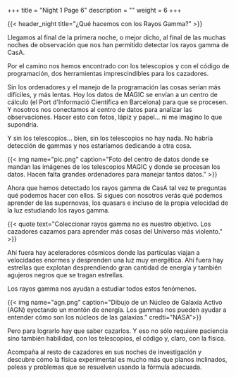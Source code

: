 +++
title = "Night 1 Page 6"
description = ""
weight = 6
+++

{{< header_night title="¿Qué hacemos con los Rayos Gamma?" >}}

Llegamos al final de la primera noche, o mejor dicho, al final de las muchas noches de observación que nos han permitido detectar los rayos gamma de CasA.

Por el camino nos hemos encontrado con los telescopios y con el código de programación, dos herramientas imprescindibles para los cazadores.

Sin los ordenadores y el manejo de la programación las cosas serían más difíciles, y más lentas. Hoy los datos de MAGIC se envían a un centro de cálculo (el Port d'Informació Científica en Barcelona) para que se procesen. Y nosotros nos conectamos al centro de datos para analizar las observaciones. Hacer esto con fotos, lápiz y papel... ni me imagino lo que supondría.

Y sin los telescopios... bien, sin los telescopios no hay nada. No habría detección de gammas y nos estaríamos dedicando a otra cosa.

{{< img name="pic.png" caption="Foto del centro de datos donde se mandan las imágenes de los telescopios MAGIC y donde se procesan los datos. Hacen falta grandes ordenadores para manejar tantos datos." >}}

Ahora que hemos detectado los rayos gamma de CasA tal vez te preguntas qué podemos hacer con ellos. Si sigues con nosotros verás qué podemos aprender de las supernovas, los quasars e incluso de la propia velocidad de la luz estudiando los rayos gamma.

{{< quote
    text="Coleccionar rayos gamma no es nuestro objetivo. Los cazadores cazamos para aprender más cosas del Universo más violento." >}}

Ahí fuera hay aceleradores cósmicos donde las partículas viajan a velocidades enormes y desprenden una luz muy energética. Ahí fuera hay estrellas que explotan desprendiendo gran cantidad de energía y también agujeros negros que se tragan estrellas.

Los rayos gamma nos ayudan a estudiar todos estos fenómenos.

{{< img name="agn.png" caption="Dibujo de un Núcleo de Galaxia Activo (AGN) eyectando un montón de energía. Los gammas nos pueden ayudar a entender cómo son los núcleos de las galaxias." credti="NASA">}}

Pero para lograrlo hay que saber cazarlos. Y eso no sólo requiere paciencia sino también habilidad, con los telescopios, el código y, claro, con la física.

Acompaña al resto de cazadores en sus noches de investigación y descubre cómo la física experimental es mucho más que planos inclinados, poleas y problemas que se resuelven usando la fórmula adecuada.

